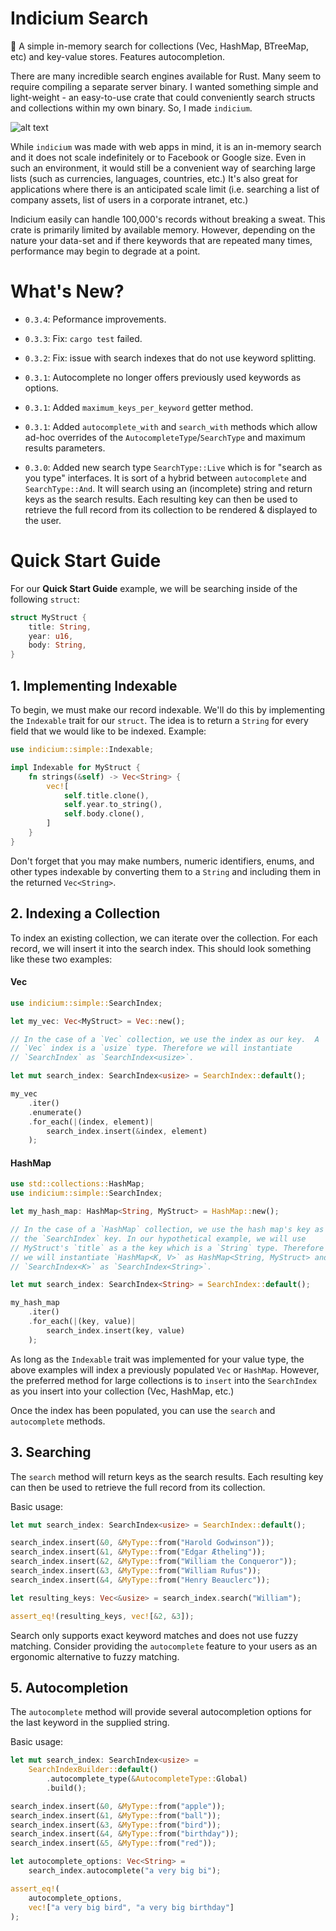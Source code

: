 # Indicium Search

🔎 A simple in-memory search for collections (Vec, HashMap, BTreeMap, etc) and
key-value stores. Features autocompletion.

There are many incredible search engines available for Rust. Many seem to
require compiling a separate server binary. I wanted something simple and
light-weight - an easy-to-use crate that could conveniently search structs and
collections within my own binary. So, I made `indicium`.

![alt text](https://www.arkiteq.ca/crates/indicium/banner.jpg "Indicium: A Simple In-Memory Search for Rust")

While `indicium` was made with web apps in mind, it is an in-memory search and
it does not scale indefinitely or to Facebook or Google size. Even in such an
environment, it would still be a convenient way of searching large lists (such
as currencies, languages, countries, etc.) It's also great for applications
where there is an anticipated scale limit (i.e. searching a list of company
assets, list of users in a corporate intranet, etc.)

Indicium easily can handle 100,000's records without breaking a sweat. This
crate is primarily limited by available memory. However, depending on the nature
your data-set and if there keywords that are repeated many times, performance
may begin to degrade at a point.

# What's New?

* `0.3.4`: Peformance improvements.

* `0.3.3`: Fix: `cargo test` failed.

* `0.3.2`: Fix: issue with search indexes that do not use keyword splitting.

* `0.3.1`: Autocomplete no longer offers previously used keywords as options.

* `0.3.1`: Added `maximum_keys_per_keyword` getter method.

* `0.3.1`: Added `autocomplete_with` and `search_with` methods which allow
ad-hoc overrides of the `AutocompleteType`/`SearchType` and maximum results
parameters.

* `0.3.0`: Added new search type `SearchType::Live` which is for "search as you
type" interfaces. It is sort of a hybrid between `autocomplete` and
`SearchType::And`. It will search using an (incomplete) string and return keys
as the search results. Each resulting key can then be used to retrieve the full
record from its collection to be rendered & displayed to the user.

# Quick Start Guide

For our **Quick Start Guide** example, we will be searching inside of the
following `struct`:

```rust
struct MyStruct {
    title: String,
    year: u16,
    body: String,
}
```

## 1. Implementing Indexable

To begin, we must make our record indexable. We'll do this by implementing the
`Indexable` trait for our `struct`. The idea is to return a `String` for every
field that we would like to be indexed. Example:

```rust
use indicium::simple::Indexable;

impl Indexable for MyStruct {
    fn strings(&self) -> Vec<String> {
        vec![
            self.title.clone(),
            self.year.to_string(),
            self.body.clone(),
        ]
    }
}
```

Don't forget that you may make numbers, numeric identifiers, enums, and other
types indexable by converting them to a `String` and including them in the
returned `Vec<String>`.

## 2. Indexing a Collection

To index an existing collection, we can iterate over the collection. For each
record, we will insert it into the search index. This should look something
like these two examples:

#### Vec

```rust
use indicium::simple::SearchIndex;

let my_vec: Vec<MyStruct> = Vec::new();

// In the case of a `Vec` collection, we use the index as our key.  A
// `Vec` index is a `usize` type. Therefore we will instantiate
// `SearchIndex` as `SearchIndex<usize>`.

let mut search_index: SearchIndex<usize> = SearchIndex::default();

my_vec
    .iter()
    .enumerate()
    .for_each(|(index, element)|
        search_index.insert(&index, element)
    );
```

#### HashMap

```rust
use std::collections::HashMap;
use indicium::simple::SearchIndex;

let my_hash_map: HashMap<String, MyStruct> = HashMap::new();

// In the case of a `HashMap` collection, we use the hash map's key as
// the `SearchIndex` key. In our hypothetical example, we will use
// MyStruct's `title` as a the key which is a `String` type. Therefore
// we will instantiate `HashMap<K, V>` as HashMap<String, MyStruct> and
// `SearchIndex<K>` as `SearchIndex<String>`.

let mut search_index: SearchIndex<String> = SearchIndex::default();

my_hash_map
    .iter()
    .for_each(|(key, value)|
        search_index.insert(key, value)
    );
```

As long as the `Indexable` trait was implemented for your value type, the above
examples will index a previously populated `Vec` or `HashMap`. However, the
preferred method for large collections is to `insert` into the `SearchIndex` as
you insert into your collection (Vec, HashMap, etc.)

Once the index has been populated, you can use the `search` and `autocomplete`
methods.

## 3. Searching

The `search` method will return keys as the search results. Each resulting
key can then be used to retrieve the full record from its collection.

Basic usage:

```rust
let mut search_index: SearchIndex<usize> = SearchIndex::default();

search_index.insert(&0, &MyType::from("Harold Godwinson"));
search_index.insert(&1, &MyType::from("Edgar Ætheling"));
search_index.insert(&2, &MyType::from("William the Conqueror"));
search_index.insert(&3, &MyType::from("William Rufus"));
search_index.insert(&4, &MyType::from("Henry Beauclerc"));

let resulting_keys: Vec<&usize> = search_index.search("William");

assert_eq!(resulting_keys, vec![&2, &3]);
```

Search only supports exact keyword matches and does not use fuzzy matching.
Consider providing the `autocomplete` feature to your users as an ergonomic
alternative to fuzzy matching.

## 5. Autocompletion

The `autocomplete` method will provide several autocompletion options for the
last keyword in the supplied string.

Basic usage:

```rust
let mut search_index: SearchIndex<usize> =
    SearchIndexBuilder::default()
        .autocomplete_type(&AutocompleteType::Global)
        .build();

search_index.insert(&0, &MyType::from("apple"));
search_index.insert(&1, &MyType::from("ball"));
search_index.insert(&3, &MyType::from("bird"));
search_index.insert(&4, &MyType::from("birthday"));
search_index.insert(&5, &MyType::from("red"));

let autocomplete_options: Vec<String> =
    search_index.autocomplete("a very big bi");

assert_eq!(
    autocomplete_options,
    vec!["a very big bird", "a very big birthday"]
);
```